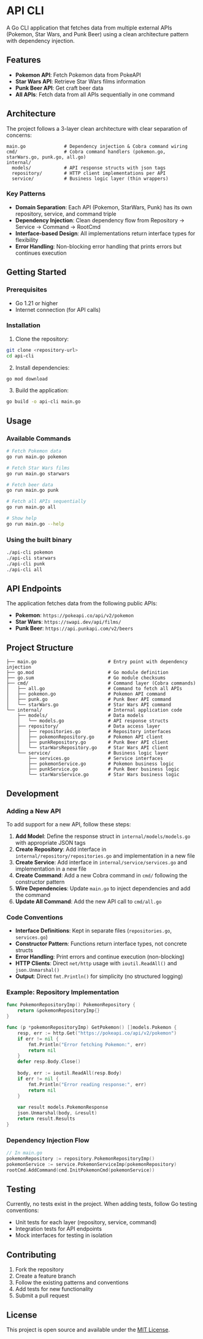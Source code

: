# API CLI

A Go CLI application that fetches data from multiple external APIs (Pokemon, Star Wars, and Punk Beer) using a clean architecture pattern with dependency injection.

## Features

- **Pokemon API**: Fetch Pokemon data from PokeAPI
- **Star Wars API**: Retrieve Star Wars films information
- **Punk Beer API**: Get craft beer data
- **All APIs**: Fetch data from all APIs sequentially in one command

## Architecture

The project follows a 3-layer clean architecture with clear separation of concerns:

```
main.go              # Dependency injection & Cobra command wiring
cmd/                 # Cobra command handlers (pokemon.go, starWars.go, punk.go, all.go)
internal/
  models/            # API response structs with json tags
  repository/        # HTTP client implementations per API
  service/           # Business logic layer (thin wrappers)
```

### Key Patterns

- **Domain Separation**: Each API (Pokemon, StarWars, Punk) has its own repository, service, and command triple
- **Dependency Injection**: Clean dependency flow from Repository → Service → Command → RootCmd
- **Interface-based Design**: All implementations return interface types for flexibility
- **Error Handling**: Non-blocking error handling that prints errors but continues execution

## Getting Started

### Prerequisites

- Go 1.21 or higher
- Internet connection (for API calls)

### Installation

1. Clone the repository:
```bash
git clone <repository-url>
cd api-cli
```

2. Install dependencies:
```bash
go mod download
```

3. Build the application:
```bash
go build -o api-cli main.go
```

## Usage

### Available Commands

```bash
# Fetch Pokemon data
go run main.go pokemon

# Fetch Star Wars films
go run main.go starwars

# Fetch beer data
go run main.go punk

# Fetch all APIs sequentially
go run main.go all

# Show help
go run main.go --help
```

### Using the built binary

```bash
./api-cli pokemon
./api-cli starwars
./api-cli punk
./api-cli all
```

## API Endpoints

The application fetches data from the following public APIs:

- **Pokemon**: `https://pokeapi.co/api/v2/pokemon`
- **Star Wars**: `https://swapi.dev/api/films/`
- **Punk Beer**: `https://api.punkapi.com/v2/beers`

## Project Structure

```
├── main.go                          # Entry point with dependency injection
├── go.mod                           # Go module definition
├── go.sum                           # Go module checksums
├── cmd/                             # Command layer (Cobra commands)
│   ├── all.go                       # Command to fetch all APIs
│   ├── pokemon.go                   # Pokemon API command
│   ├── punk.go                      # Punk Beer API command
│   └── starWars.go                  # Star Wars API command
└── internal/                        # Internal application code
    ├── models/                      # Data models
    │   └── models.go                # API response structs
    ├── repository/                  # Data access layer
    │   ├── repositories.go          # Repository interfaces
    │   ├── pokemonRepository.go     # Pokemon API client
    │   ├── punkRepository.go        # Punk Beer API client
    │   └── starWarsRepository.go    # Star Wars API client
    └── service/                     # Business logic layer
        ├── services.go              # Service interfaces
        ├── pokemonService.go        # Pokemon business logic
        ├── punkService.go           # Punk Beer business logic
        └── starWarsService.go       # Star Wars business logic
```

## Development

### Adding a New API

To add support for a new API, follow these steps:

1. **Add Model**: Define the response struct in `internal/models/models.go` with appropriate JSON tags
2. **Create Repository**: Add interface in `internal/repository/repositories.go` and implementation in a new file
3. **Create Service**: Add interface in `internal/service/services.go` and implementation in a new file
4. **Create Command**: Add a new Cobra command in `cmd/` following the constructor pattern
5. **Wire Dependencies**: Update `main.go` to inject dependencies and add the command
6. **Update All Command**: Add the new API call to `cmd/all.go`

### Code Conventions

- **Interface Definitions**: Kept in separate files (`repositories.go`, `services.go`)
- **Constructor Pattern**: Functions return interface types, not concrete structs
- **Error Handling**: Print errors and continue execution (non-blocking)
- **HTTP Clients**: Direct `net/http` usage with `ioutil.ReadAll()` and `json.Unmarshal()`
- **Output**: Direct `fmt.Println()` for simplicity (no structured logging)

### Example: Repository Implementation

```go
func PokemonRepositoryImp() PokemonRepository {
    return &pokemonRepositoryImp{}
}

func (p *pokemonRepositoryImp) GetPokemon() []models.Pokemon {
    resp, err := http.Get("https://pokeapi.co/api/v2/pokemon")
    if err != nil {
        fmt.Println("Error fetching Pokemon:", err)
        return nil
    }
    defer resp.Body.Close()
    
    body, err := ioutil.ReadAll(resp.Body)
    if err != nil {
        fmt.Println("Error reading response:", err)
        return nil
    }
    
    var result models.PokemonResponse
    json.Unmarshal(body, &result)
    return result.Results
}
```

### Dependency Injection Flow

```go
// In main.go
pokemonRepository := repository.PokemonRepositoryImp()
pokemonService := service.PokemonServiceImp(pokemonRepository)
rootCmd.AddCommand(cmd.InitPokemonCmd(pokemonService))
```

## Testing

Currently, no tests exist in the project. When adding tests, follow Go testing conventions:

- Unit tests for each layer (repository, service, command)
- Integration tests for API endpoints
- Mock interfaces for testing in isolation

## Contributing

1. Fork the repository
2. Create a feature branch
3. Follow the existing patterns and conventions
4. Add tests for new functionality
5. Submit a pull request

## License

This project is open source and available under the [MIT License](LICENSE).
